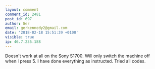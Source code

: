 ```yaml
---
layout: comment
comment_id: 2481
post_id: 697
author: Ger
email: gerkennedy2@gmail.com
date: '2018-02-18 15:51:39 +0100'
visible: true
ip: 46.7.235.188
---
```

Doesn't work at all on the Sony S1700. Will only switch the machine off when I press 5. I have done everything as instructed. Tried all codes.
